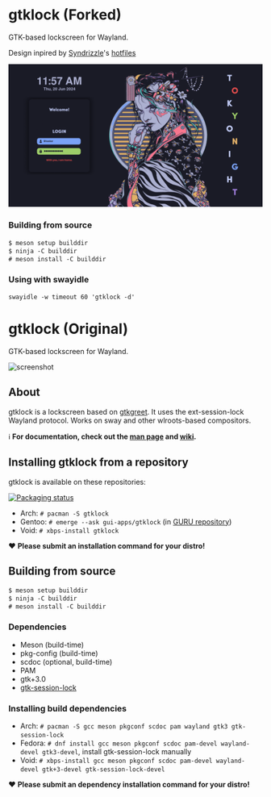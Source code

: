 # gtklock (Forked)
GTK-based lockscreen for Wayland.

Design inpired by [Syndrizzle](https://github.com/Syndrizzle)'s [hotfiles](https://github.com/syndrizzle/hotfiles/tree/bspwm)

![screenshot](screenshots/lock.png)

### Building from source
```
$ meson setup builddir
$ ninja -C builddir
# meson install -C builddir
```

### Using with swayidle
```
swayidle -w timeout 60 'gtklock -d'
```

# gtklock (Original)
GTK-based lockscreen for Wayland.

![screenshot](https://user-images.githubusercontent.com/21199271/169707623-2ac5f02b-b6ed-461a-b9a3-5d96440843a2.png)
## About
gtklock is a lockscreen based on [gtkgreet](https://git.sr.ht/~kennylevinsen/gtkgreet).
It uses the ext-session-lock Wayland protocol.
Works on sway and other wlroots-based compositors.

ℹ️ __For documentation, check out the [man page](https://man.voidlinux.org/gtklock) and [wiki](https://github.com/jovanlanik/gtklock/wiki).__


## Installing gtklock from a repository
gtklock is available on these repositories:

[![Packaging status](https://repology.org/badge/vertical-allrepos/gtklock.svg)](https://repology.org/project/gtklock/versions)

- Arch: `# pacman -S gtklock`
- Gentoo: `# emerge --ask gui-apps/gtklock` (in [GURU repository](https://wiki.gentoo.org/wiki/Project:GURU))
- Void: `# xbps-install gtklock`

❤️ __Please submit an installation command for your distro!__
## Building from source
```
$ meson setup builddir
$ ninja -C builddir
# meson install -C builddir
```
### Dependencies
- Meson (build-time)
- pkg-config (build-time)
- scdoc (optional, build-time)
- PAM
- gtk+3.0
- [gtk-session-lock](https://github.com/Cu3PO42/gtk-session-lock)
### Installing build dependencies
- Arch: `# pacman -S gcc meson pkgconf scdoc pam wayland gtk3 gtk-session-lock`
- Fedora: `# dnf install gcc meson pkgconf scdoc pam-devel wayland-devel gtk3-devel`, install gtk-session-lock manually
- Void: `# xbps-install gcc meson pkgconf scdoc pam-devel wayland-devel gtk+3-devel gtk-session-lock-devel`

❤️ __Please submit an dependency installation command for your distro!__
